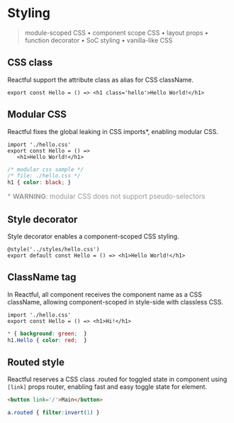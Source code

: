 <script src='../js/index.js'></script>
<style>
@import url(../@assets/css/index.css);
[warning] { color:#9A9A9A; margin-top: 9px; font-size: 0.95rem; }
</style> 

# Styling

> module-scoped CSS • component scope CSS • layout props • function decorator • SoC styling • vanilla-like CSS

## CSS class

Reactful support the attribute class as alias for CSS className.

```tsx
export const Hello = () => <h1 class='hello'>Hello World!</h1>
```

## Modular CSS

Reactful fixes the global leaking in CSS imports\*, enabling modular CSS.

<aside cols='2'><section>

```tsx
import './hello.css'
export const Hello = () => 
   <h1>Hello World!</h1>
```

</section><section>

```css
/* modular css sample */
/* file: ./hello.css */
h1 { color: black; }
```

</section></aside>

<div warning>
* <strong>WARNING</strong>: modular CSS does not support pseudo-selectors
</div>

## Style decorator

Style decorator enables a component-scoped CSS styling.

```tsx
@style('../styles/hello.css')
export default const Hello = () => <h1>Hello World!</h1>
```

## ClassName tag

In Reactful, all component receives the component name as a CSS className, allowing component-scoped in style-side with classless CSS.

<aside cols='5:4' style='margin-top: 10px;'>

```tsx
import './hello.css'
export const Hello = () => <h1>Hi!</h1>
```

```css
* { background: green;  }
h1.Hello { color: red;  }
```

</aside>

## Routed style

Reactful reserves a CSS class .routed for toggled state in component using `[link]` props router, enabling fast and easy toggle state for element.

<aside cols='2'>

```html
<button link='/'>Main</button>
```

```css
a.routed { filter:invert(1) }
```

</aside>